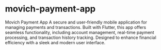 # movich-payment-app
Movich Payment App A secure and user-friendly mobile application for managing payments and transactions. Built with Flutter, this app offers seamless functionality, including account management, real-time payment processing, and transaction history tracking. Designed to enhance financial efficiency with a sleek and modern user interface.

